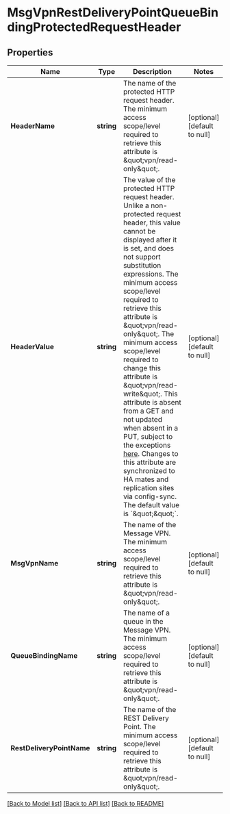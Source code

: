 # MsgVpnRestDeliveryPointQueueBindingProtectedRequestHeader

## Properties
Name | Type | Description | Notes
------------ | ------------- | ------------- | -------------
**HeaderName** | **string** | The name of the protected HTTP request header.  The minimum access scope/level required to retrieve this attribute is \&quot;vpn/read-only\&quot;. | [optional] [default to null]
**HeaderValue** | **string** | The value of the protected HTTP request header. Unlike a non-protected request header, this value cannot be displayed after it is set, and does not support substitution expressions.  The minimum access scope/level required to retrieve this attribute is \&quot;vpn/read-only\&quot;. The minimum access scope/level required to change this attribute is \&quot;vpn/read-write\&quot;. This attribute is absent from a GET and not updated when absent in a PUT, subject to the exceptions [here](https://docs.solace.com/Admin/SEMP/SEMP-API-Archit.htm#HTTP_Methods). Changes to this attribute are synchronized to HA mates and replication sites via config-sync. The default value is &#x60;\&quot;\&quot;&#x60;. | [optional] [default to null]
**MsgVpnName** | **string** | The name of the Message VPN.  The minimum access scope/level required to retrieve this attribute is \&quot;vpn/read-only\&quot;. | [optional] [default to null]
**QueueBindingName** | **string** | The name of a queue in the Message VPN.  The minimum access scope/level required to retrieve this attribute is \&quot;vpn/read-only\&quot;. | [optional] [default to null]
**RestDeliveryPointName** | **string** | The name of the REST Delivery Point.  The minimum access scope/level required to retrieve this attribute is \&quot;vpn/read-only\&quot;. | [optional] [default to null]

[[Back to Model list]](../README.md#documentation-for-models) [[Back to API list]](../README.md#documentation-for-api-endpoints) [[Back to README]](../README.md)


